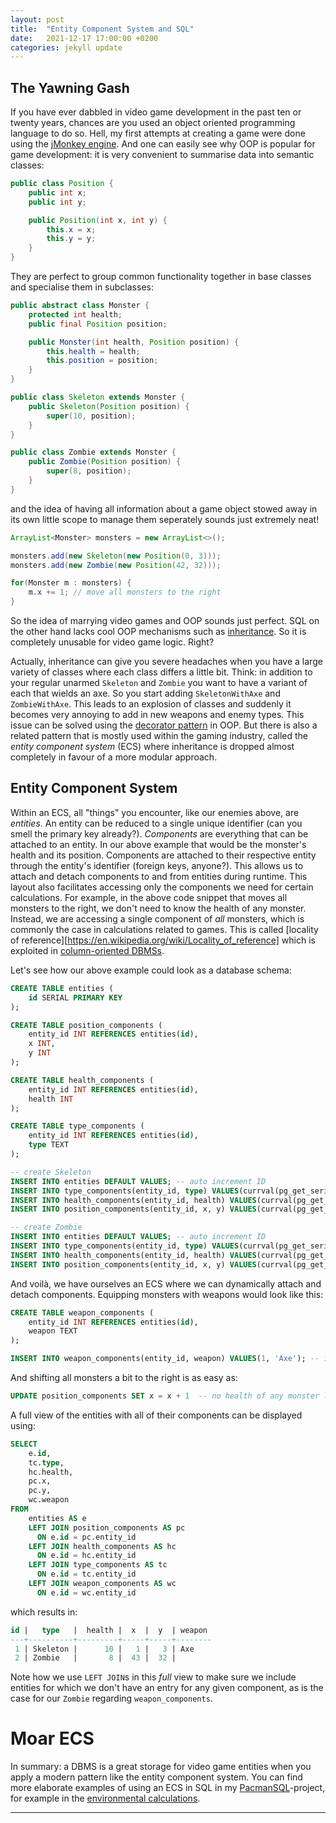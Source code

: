 ```yaml
---
layout: post
title:  "Entity Component System and SQL"
date:   2021-12-17 17:00:00 +0200
categories: jekyll update
---
```


## The Yawning Gash
If you have ever dabbled in video game development in the past ten or twenty years, chances are you used an object oriented programming language to do so. Hell, my first attempts at creating a game were done using the [jMonkey engine][jmonkey]. And one can easily see why OOP is popular for game development: it is very convenient to summarise data into semantic classes:

```java
public class Position {
    public int x;
    public int y;

    public Position(int x, int y) {
        this.x = x;
        this.y = y;
    }
}
```

They are perfect to group common functionality together in base classes and specialise them in subclasses:


```java
public abstract class Monster {
    protected int health;
    public final Position position;

    public Monster(int health, Position position) {
        this.health = health;
        this.position = position;
    }
}

public class Skeleton extends Monster {
    public Skeleton(Position position) {
        super(10, position);
    }
}

public class Zombie extends Monster {
    public Zombie(Position position) {
        super(8, position);
    }
}

``` 

and the idea of having all information about a game object stowed away in its own little scope to manage them seperately sounds just extremely neat!

```java
ArrayList<Monster> monsters = new ArrayList<>();

monsters.add(new Skeleton(new Position(0, 3)));
monsters.add(new Zombie(new Position(42, 32)));

for(Monster m : monsters) {
    m.x += 1; // move all monsters to the right
}

```

So the idea of marrying video games and OOP sounds just perfect. SQL on the other hand lacks cool OOP mechanisms such as [inheritance][impedance]. So it is completely unusable for video game logic. Right?

Actually, inheritance can give you severe headaches when you have a large variety of classes where each class differs a little bit. Think: in addition to your regular unarmed `Skeleton` and `Zombie` you want to have a variant of each that wields an axe. So you start adding `SkeletonWithAxe` and `ZombieWithAxe`. This leads to an explosion of classes and suddenly it becomes very annoying to add in new weapons and enemy types. This issue can be solved using the [decorator pattern][decorator] in OOP. But there is also a related pattern that is mostly used within the gaming industry, called the _entity component system_ (ECS) where inheritance is dropped almost completely in favour of a more modular approach.

## Entity Component System
Within an ECS, all "things" you encounter, like our enemies above, are _entities_. An entity can be reduced to a single unique identifier (can you smell the primary key already?). _Components_ are everything that can be attached to an entity. In our above example that would be the monster's health and its position. Components are attached to their respective entity through the entity's identifier (foreign keys, anyone?). This allows us to attach and detach components to and from entities during runtime. This layout also facilitates accessing only the components we need for certain calculations. For example, in the above code snippet that moves all monsters to the right, we don't need to know the health of any monster. Instead, we are accessing a single component of _all_ monsters, which is commonly the case in calculations related to games. This is called [locality of reference][https://en.wikipedia.org/wiki/Locality_of_reference] which is exploited in [column-oriented DBMSs][codbms].

Let's see how our above example could look as a database schema:

```sql
CREATE TABLE entities (
    id SERIAL PRIMARY KEY
);

CREATE TABLE position_components (
    entity_id INT REFERENCES entities(id),
    x INT,
    y INT
);

CREATE TABLE health_components (
    entity_id INT REFERENCES entities(id),
    health INT
);

CREATE TABLE type_components (
    entity_id INT REFERENCES entities(id),
    type TEXT
);

-- create Skeleton
INSERT INTO entities DEFAULT VALUES; -- auto increment ID
INSERT INTO type_components(entity_id, type) VALUES(currval(pg_get_serial_sequence('entities', 'id')), 'Skeleton');
INSERT INTO health_components(entity_id, health) VALUES(currval(pg_get_serial_sequence('entities', 'id')), 10);
INSERT INTO position_components(entity_id, x, y) VALUES(currval(pg_get_serial_sequence('entities', 'id')), 0, 3);

-- create Zombie
INSERT INTO entities DEFAULT VALUES; -- auto increment ID
INSERT INTO type_components(entity_id, type) VALUES(currval(pg_get_serial_sequence('entities', 'id')), 'Zombie');
INSERT INTO health_components(entity_id, health) VALUES(currval(pg_get_serial_sequence('entities', 'id')), 8);
INSERT INTO position_components(entity_id, x, y) VALUES(currval(pg_get_serial_sequence('entities', 'id')), 42, 32);
```

And voilà, we have ourselves an ECS where we can dynamically attach and detach components. Equipping monsters with weapons would look like this:

```sql
CREATE TABLE weapon_components (
    entity_id INT REFERENCES entities(id),
    weapon TEXT
);

INSERT INTO weapon_components(entity_id, weapon) VALUES(1, 'Axe'); -- in this case this is the Skeleton's ID, which would be determined dynamically in a real-life scenario
```

And shifting all monsters a bit to the right is as easy as:

```sql
UPDATE position_components SET x = x + 1  -- no health of any monster loaded into memory at all
```

A full view of the entities with all of their components can be displayed using:

```sql
SELECT 
    e.id,
    tc.type,
    hc.health,
    pc.x,
    pc.y,
    wc.weapon
FROM
    entities AS e
    LEFT JOIN position_components AS pc 
      ON e.id = pc.entity_id
    LEFT JOIN health_components AS hc
      ON e.id = hc.entity_id
    LEFT JOIN type_components AS tc
      ON e.id = tc.entity_id
    LEFT JOIN weapon_components AS wc
      ON e.id = wc.entity_id
```

which results in:

```sql
id |   type   |  health |  x  |  y  | weapon
---+----------+---------+-----+-----+--------
 1 | Skeleton |      10 |   1 |   3 | Axe
 2 | Zombie   |       8 |  43 |  32 |  
```


Note how we use `LEFT JOIN`s in this _full_ view to make sure we include entities for which we don't have an entry for any given component, as is the case for our `Zombie` regarding `weapon_components`.

# Moar ECS
In summary: a DBMS is a great storage for video game entities when you apply a modern pattern like the entity component system. You can find more elaborate examples of using an ECS in SQL in my [PacmanSQL][pacmansql]-project, for example in the [environmental calculations][environment-sql].

<hr>

[jmonkey]: https://jmonkeyengine.org/
[decorator]: https://archive.org/details/designpatternsel00gamm/page/174/mode/2up
[lor]: https://archive.org/details/designpatternsel00gamm/page/174/mode/2up
[codbms]: https://en.wikipedia.org/wiki/Column-oriented_DBMS
[impedance]: https://en.wikipedia.org/wiki/Object%E2%80%93relational_impedance_mismatch
[pacmansql]: https://github.com/ogrady/PacmanSQL/
[environment-sql]: https://github.com/ogrady/PacmanSQL/blob/master/backend/src/db/sql/environment.sql